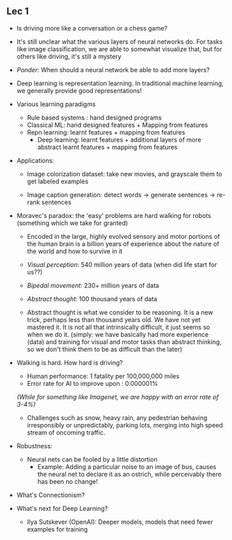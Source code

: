 ## Lec 1
	
- Is driving more like a conversation or a chess game?

- It's still unclear what the various layers of neural networks do. For tasks like image classification, we are able to somewhat visualize that,
but for others like driving, it's still a mystery

- *Ponder*: When should a neural network be able to add more layers?

- Deep learning is representation learning. In traditional machine learning, we generally provide good representations!

- Various learning paradigms
	- Rule based systems : hand designed programs
	- Classical ML: hand designed features + Mapping from features
	- Repn learning: learnt features + mapping from features
		- Deep learning: learnt  features + additional layers of more abstract learnt features + mapping from features

- Applications:

	- Image colorization dataset: take new movies, and grayscale them to get labeled examples

	- Image caption generation: detect words -> generate sentences -> re-rank sentences

- Moravec's paradox: the 'easy' problems are hard walking for robots (something which we take for granted)

	- Encoded in the large, highly evolved sensory and motor portions of the human brain is a billion years of experience about the nature of the world and how to survive in it

	- *Visual perception*: 540 million years of data (when did life start for us??)
	- *Bipedal movement*: 230+ million years of data
	- *Abstract thought*: 100 thousand years of data

	- Abstract thought is what we consider to be reasoning. It is a new trick, perhaps less than thousand years old. We have not yet mastered it. It is not all that intrinsically difficult, it just seems so when we do it. (simply: we have basically had more experience (data) and training for visual and motor tasks than abstract thinking, so we don't think them to be as difficult than the later)

- Walking is hard. How hard is driving?

	- Human performance: 1 fatality per 100,000,000 miles
	- Error rate for AI to improve upon : 0.000001%

	*(While for something like Imagenet, we are happy with an error rate of 3-4%)*

	- Challenges such as snow, heavy rain, any pedestrian behaving irresponsibly or unpredictably, parking lots, merging
		into high speed stream of oncoming traffic. 

- Robustness:
	- Neural nets can be fooled by a little distortion
		- Example: Adding a particular noise to an image of bus, causes the neural net to declare it as an ostrich, while perceivably there has been no change!

- What's Connectionism?

- What's next for Deep Learning?

	- Ilya Sutskever (OpenAI): Deeper models, models that need fewer examples for training






